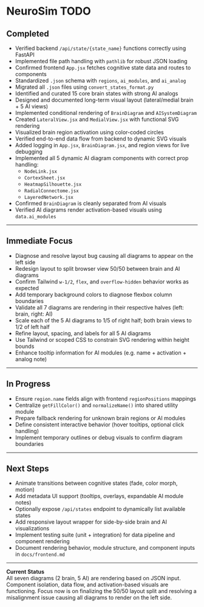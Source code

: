 # NeuroSim TODO

## Completed
- Verified backend `/api/state/{state_name}` functions correctly using FastAPI  
- Implemented file path handling with `pathlib` for robust JSON loading  
- Confirmed frontend `App.jsx` fetches cognitive state data and routes to components  
- Standardized `.json` schema with `regions`, `ai_modules`, and `ai_analog`  
- Migrated all `.json` files using `convert_states_format.py`  
- Identified and curated 15 core brain states with strong AI analogs  
- Designed and documented long-term visual layout (lateral/medial brain + 5 AI views)  
- Implemented conditional rendering of `BrainDiagram` and `AISystemDiagram`  
- Created `LateralView.jsx` and `MedialView.jsx` with functional SVG rendering  
- Visualized brain region activation using color-coded circles  
- Verified end-to-end data flow from backend to dynamic SVG visuals  
- Added logging in `App.jsx`, `BrainDiagram.jsx`, and region views for live debugging  
- Implemented all 5 dynamic AI diagram components with correct prop handling:  
  - `NodeLink.jsx`  
  - `CortexSheet.jsx`  
  - `HeatmapSilhouette.jsx`  
  - `RadialConnectome.jsx`  
  - `LayeredNetwork.jsx`  
- Confirmed `BrainDiagram` is cleanly separated from AI visuals  
- Verified AI diagrams render activation-based visuals using `data.ai_modules`  

---

## Immediate Focus
- Diagnose and resolve layout bug causing all diagrams to appear on the left side  
- Redesign layout to split browser view 50/50 between brain and AI diagrams  
- Confirm Tailwind `w-1/2`, `flex`, and `overflow-hidden` behavior works as expected  
- Add temporary background colors to diagnose flexbox column boundaries  
- Validate all 7 diagrams are rendering in their respective halves (left: brain, right: AI)  
- Scale each of the 5 AI diagrams to 1/5 of right half; both brain views to 1/2 of left half  
- Refine layout, spacing, and labels for all 5 AI diagrams  
- Use Tailwind or scoped CSS to constrain SVG rendering within height bounds  
- Enhance tooltip information for AI modules (e.g. name + activation + analog note)  

---

## In Progress
- Ensure `region.name` fields align with frontend `regionPositions` mappings  
- Centralize `getFillColor()` and `normalizeName()` into shared utility module  
- Prepare fallback rendering for unknown brain regions or AI modules  
- Define consistent interactive behavior (hover tooltips, optional click handling)  
- Implement temporary outlines or debug visuals to confirm diagram boundaries  

---

## Next Steps
- Animate transitions between cognitive states (fade, color morph, motion)  
- Add metadata UI support (tooltips, overlays, expandable AI module notes)  
- Optionally expose `/api/states` endpoint to dynamically list available states  
- Add responsive layout wrapper for side-by-side brain and AI visualizations  
- Implement testing suite (unit + integration) for data pipeline and component rendering  
- Document rendering behavior, module structure, and component inputs in `docs/frontend.md`  

---

**Current Status**  
All seven diagrams (2 brain, 5 AI) are rendering based on JSON input. Component isolation, data flow, and activation-based visuals are functioning. Focus now is on finalizing the 50/50 layout split and resolving a misalignment issue causing all diagrams to render on the left side.

